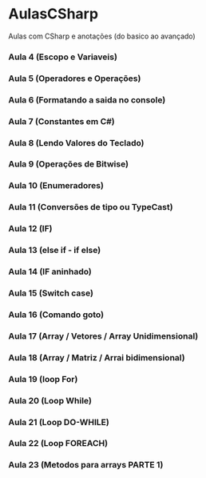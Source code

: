 # AulasCSharp
Aulas com CSharp e anotações (do basico ao avançado)


### Aula 4 (Escopo e Variaveis)

### Aula 5 (Operadores e Operações)

### Aula 6 (Formatando a saida no console)

### Aula 7 (Constantes em C#)

### Aula 8 (Lendo Valores do Teclado)

### Aula 9 (Operações de Bitwise)

### Aula 10 (Enumeradores)

### Aula 11 (Conversões de tipo ou TypeCast)

### Aula 12 (IF)

### Aula 13 (else if - if else)

### Aula 14 (IF aninhado)

### Aula 15 (Switch case)

### Aula 16 (Comando goto)

### Aula 17 (Array / Vetores / Array Unidimensional)

### Aula 18 (Array / Matriz / Arrai bidimensional)

### Aula 19 (loop For)

### Aula 20 (Loop While)

### Aula 21 (Loop DO-WHILE)

### Aula 22 (Loop FOREACH)

### Aula 23 (Metodos para arrays PARTE 1)
